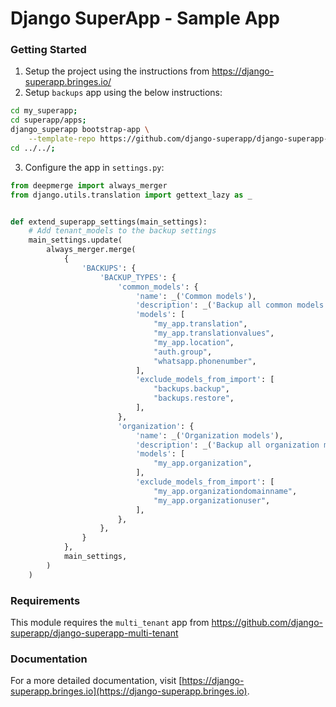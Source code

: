 # Django SuperApp - Sample App
### Getting Started
1. Setup the project using the instructions from https://django-superapp.bringes.io/
2. Setup `backups` app using the below instructions:
```bash
cd my_superapp;
cd superapp/apps;
django_superapp bootstrap-app \
    --template-repo https://github.com/django-superapp/django-superapp-backups ./backups;
cd ../../;
```
3. Configure the app in `settings.py`:
```python
from deepmerge import always_merger
from django.utils.translation import gettext_lazy as _


def extend_superapp_settings(main_settings):
    # Add tenant_models to the backup settings
    main_settings.update(
        always_merger.merge(
            {
                'BACKUPS': {
                    'BACKUP_TYPES': {
                        'common_models': {
                            'name': _('Common models'),
                            'description': _('Backup all common models'),
                            'models': [
                                "my_app.translation",
                                "my_app.translationvalues",
                                "my_app.location",
                                "auth.group",
                                "whatsapp.phonenumber",
                            ],
                            'exclude_models_from_import': [
                                "backups.backup",
                                "backups.restore",
                            ],
                        },
                        'organization': {
                            'name': _('Organization models'),
                            'description': _('Backup all organization models'),
                            'models': [
                                "my_app.organization",
                            ],
                            'exclude_models_from_import': [
                                "my_app.organizationdomainname",
                                "my_app.organizationuser",
                            ],
                        },
                    },
                }
            },
            main_settings,
        )
    )
```

### Requirements
This module requires the `multi_tenant` app from https://github.com/django-superapp/django-superapp-multi-tenant

### Documentation
For a more detailed documentation, visit [https://django-superapp.bringes.io](https://django-superapp.bringes.io).
